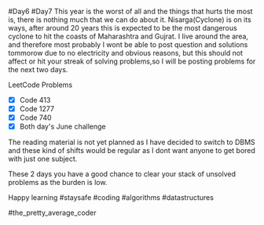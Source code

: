 #Day6
#Day7
This year is the worst of all and the things that hurts the most is, there is nothing much that we can do about it.
Nisarga(Cyclone) is on its ways, after around 20 years this is expected to be the most dangerous cyclone to hit the coasts of Maharashtra and Gujrat.
I live around the area, and therefore most probably I wont be able to post question and solutions tommorow due to no electricity and obvious reasons, 
but this should not affect or hit your streak of solving problems,so I will be posting problems for the next two days.

LeetCode Problems
- [x] Code 413
- [x] Code 1277
- [x] Code 740
- [x] Both day's June challenge

The reading material is not yet planned as I have decided to switch to DBMS and these kind of shifts would be regular as
 I dont want anyone to get bored with just one subject.

These 2 days you have a good chance to clear your stack of unsolved problems as the burden is low.

Happy learning
#staysafe
#coding
#algorithms
#datastructures

#the_pretty_average_coder
